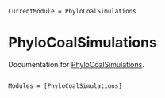 ```@meta
CurrentModule = PhyloCoalSimulations
```

# PhyloCoalSimulations

Documentation for [PhyloCoalSimulations](https://github.com/cecileane/PhyloCoalSimulations.jl).

```@index
```

```@autodocs
Modules = [PhyloCoalSimulations]
```
